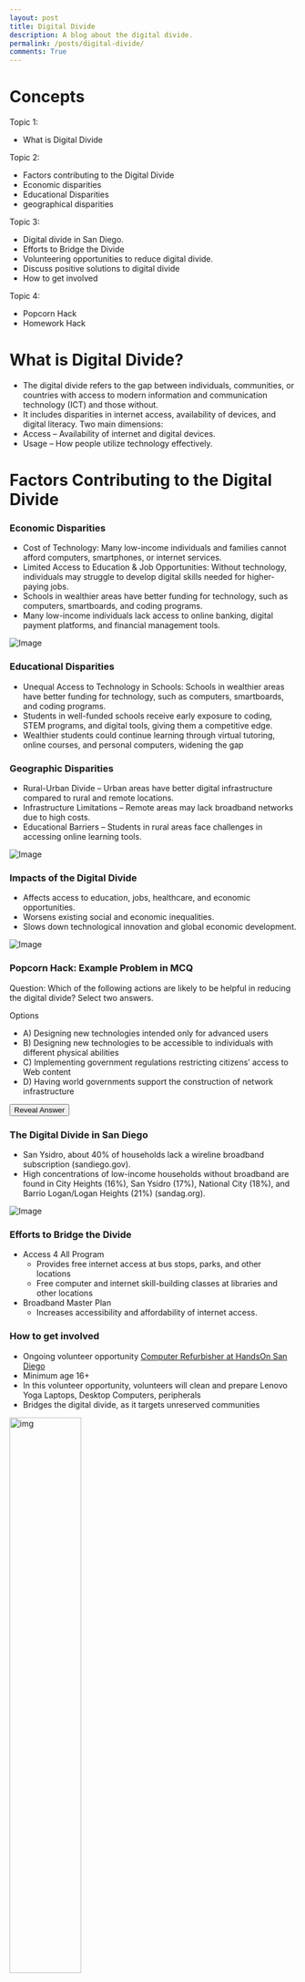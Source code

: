 ```yaml
---
layout: post
title: Digital Divide
description: A blog about the digital divide.
permalink: /posts/digital-divide/
comments: True
---
```


# Concepts

Topic 1: 
 - What is Digital Divide

Topic 2: 
 - Factors contributing to the Digital Divide 
 - Economic disparities
 - Educational Disparities
 - geographical disparities

Topic 3: 
 - Digital divide in San Diego.
 - Efforts to Bridge the Divide
 - Volunteering opportunities to reduce digital divide.
 - Discuss positive solutions to digital divide
 - How to get involved

Topic 4: 
 - Popcorn Hack
 - Homework Hack

# What is Digital Divide?

 - The digital divide refers to the gap between individuals, communities, or countries with access to modern information and communication technology (ICT) and those without.
 - It includes disparities in internet access, availability of devices, and digital literacy.
Two main dimensions:
 - Access – Availability of internet and digital devices.
 - Usage – How people utilize technology effectively.


# Factors Contributing to the Digital Divide

### Economic Disparities

 - Cost of Technology: Many low-income individuals and families cannot afford computers, smartphones, or internet services.
 - Limited Access to Education & Job Opportunities: Without technology, individuals may struggle to develop digital skills needed for higher-paying jobs.
 - Schools in wealthier areas have better funding for technology, such as computers, smartboards, and coding programs.
 - Many low-income individuals lack access to online banking, digital payment platforms, and financial management tools.

![Image](https://github.com/user-attachments/assets/52c7693b-11f8-46d6-b6bc-40e4ead3877d)

### Educational Disparities
 - Unequal Access to Technology in Schools: Schools in wealthier areas have better funding for technology, such as computers, smartboards, and coding programs.
 - Students in well-funded schools receive early exposure to coding, STEM programs, and digital tools, giving them a competitive edge.
 - Wealthier students could continue learning through virtual tutoring, online courses, and personal computers, widening the gap

### Geographic Disparities

 - Rural-Urban Divide – Urban areas have better digital infrastructure compared to rural and remote locations.
 - Infrastructure Limitations – Remote areas may lack broadband networks due to high costs.
 - Educational Barriers – Students in rural areas face challenges in accessing online learning tools.

![Image](https://github.com/user-attachments/assets/d1a3dea6-0c9e-4aca-b8b9-8b573978a0dd)

### Impacts of the Digital Divide
 - Affects access to education, jobs, healthcare, and economic opportunities.
 - Worsens existing social and economic inequalities.
 - Slows down technological innovation and global economic development.

![Image](https://github.com/user-attachments/assets/7e523b45-d609-4ae1-9d8f-91f990b45a72)

### Popcorn Hack: Example Problem in MCQ

Question: Which of the following actions are likely to be helpful in reducing the digital divide? Select two answers.

Options

 - A) Designing new technologies intended only for advanced users
 - B) Designing new technologies to be accessible to individuals with different physical abilities
 - C) Implementing government regulations restricting citizens’ access to Web content
 - D) Having world governments support the construction of network infrastructure

<button onclick="document.getElementById('answer').style.display='block'">Reveal Answer</button>

<div id="answer" style="display:none; margin-top:10px;">
**Correct Answers:**  
- B) Designing new technologies to be accessible to individuals with different physical abilities  
- D) Having world governments support the development of network infrastructure
</div>

### The Digital Divide in San Diego
 - San Ysidro, about 40% of households lack a wireline broadband subscription (sandiego.gov).
 - High concentrations of low-income households without broadband are found in City Heights (16%), San Ysidro (17%), National City (18%), and Barrio Logan/Logan Heights (21%) (sandag.org).

![Image](https://github.com/user-attachments/assets/355116c5-dd14-4834-8710-98b9ab3ce556)

### Efforts to Bridge the Divide
 - Access 4 All Program
   - Provides free internet access at bus stops, parks, and other locations
   - Free computer and internet skill-building classes at libraries and other locations
 - Broadband Master Plan
   - Increases accessibility and affordability of internet access.

### How to get involved
 - Ongoing volunteer opportunity [Computer Refurbisher at HandsOn San Diego](https://www.handsonsandiego.org/opportunity/a0C0H00001tH162UAC/computer-refurbisher)
 - Minimum age 16+
 - In this volunteer opportunity, volunteers will clean and prepare Lenovo Yoga Laptops, Desktop Computers, peripherals
 - Bridges the digital divide, as it targets unreserved communities

<img src="https://i.ibb.co/nsK8zyPX/image.png" alt="img" width="50%">

### Digital Divide trailer (if time permits):
<br>
[Youtube Trailer](https://youtu.be/TyOQLGRyKt4)

## MCQ Review (from 2020)

Which of the following actions are likely to be helpful in reducing the digital divide?

Select two answers.
  A. Designing new technologies intended only for advanced users

  **B. Designing new technologies to be accessible to individuals with different physical abilities**

  C. Implementing government regulations restricting citizens’ access to Web content

  **D. Having world governments support the construction of network infrastructure**

# Popcorn Hack

How would you attempt to fix the digital divide or prevent it from being as prevalent in our community? What are some things that are already being done? What are some things we can add? Explain.

<button onclick="document.getElementById('solution').style.display='block'">Reveal Solution</button>

<div id="solution" style="display:none; margin-top:10px;">
Example solutions to the Popcorn Hack

 - Free coding bootcamps (e.g., freeCodeCamp)
 - School programs introducing coding at an early age
 - Provide affordable or subsidized internet & devices for low-income families
 - Create peer mentorship programs connecting experienced coders with beginners
 - Expand local coding workshops in schools and community centers
</div>


### Homework Hack

[Link to download](https://github.com/adik1025/aibe_frontend/blob/main/_notebooks/Digital_Divide_Homework_%5BTEMPLATE%5D.ipynb) - **Copy this into your personal repo**

[Link to solution (private link)](https://colab.research.google.com/drive/1HsKOEn2aBE-KJvvmnI2H42GtCH7RiwHN?usp=sharing)



# Submission Form 

[Submission Form](https://docs.google.com/forms/d/e/1FAIpQLSfoeD9YkYSNtQzHxfSILKQU_RIfXgftufUGT86oz5rmcPnnlg/viewform)



